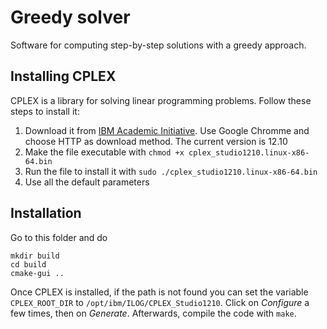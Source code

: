 # Greedy solver

Software for computing step-by-step solutions with a greedy approach.


## Installing CPLEX
CPLEX is a library for solving linear programming problems. Follow these steps to install it:
1. Download it from [IBM Academic Initiative](https://www.ibm.com/products/ilog-cplex-optimization-studio). Use Google Chromme and choose HTTP as download method. The current version is 12.10
2. Make the file executable with `chmod +x cplex_studio1210.linux-x86-64.bin`
3. Run the file to install it with `sudo ./cplex_studio1210.linux-x86-64.bin`
4. Use all the default parameters

## Installation
Go to this folder and do
```
mkdir build
cd build
cmake-gui ..
```
Once CPLEX is installed, if the path is not found you can set the variable `CPLEX_ROOT_DIR` to `/opt/ibm/ILOG/CPLEX_Studio1210`. Click on *Configure* a few times, then on *Generate*. Afterwards, compile the code with `make`.